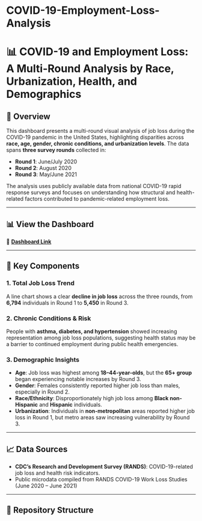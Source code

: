 # COVID-19-Employment-Loss-Analysis

# 📊 COVID-19 and Employment Loss: A Multi-Round Analysis by Race, Urbanization, Health, and Demographics

## 📝 Overview
This dashboard presents a multi-round visual analysis of job loss during the COVID-19 pandemic in the United States, highlighting disparities across **race, age, gender, chronic conditions, and urbanization levels**. The data spans **three survey rounds** collected in:
- **Round 1**: June/July 2020
- **Round 2**: August 2020
- **Round 3**: May/June 2021

The analysis uses publicly available data from national COVID-19 rapid response surveys and focuses on understanding how structural and health-related factors contributed to pandemic-related employment loss.

---

## 📊 View the Dashboard

🔗 [**Dashboard Link**](urlhttps://public.tableau.com/views/COVID-19JobLossTrends/Dashboard2?:language=en-US&:sid=&:redirect=auth&:display_count=n&:origin=viz_share_link)



---

## 📌 Key Components

### 1. Total Job Loss Trend
A line chart shows a clear **decline in job loss** across the three rounds, from **6,794** individuals in Round 1 to **5,450** in Round 3.

### 2. Chronic Conditions & Risk
People with **asthma, diabetes, and hypertension** showed increasing representation among job loss populations, suggesting health status may be a barrier to continued employment during public health emergencies.

### 3. Demographic Insights
- **Age**: Job loss was highest among **18–44-year-olds**, but the **65+ group** began experiencing notable increases by Round 3.
- **Gender**: Females consistently reported higher job loss than males, especially in Round 2.
- **Race/Ethnicity**: Disproportionately high job loss among **Black non-Hispanic** and **Hispanic** individuals.
- **Urbanization**: Individuals in **non-metropolitan** areas reported higher job loss in Round 1, but metro areas saw increasing vulnerability by Round 3.

---

## 📈 Data Sources
- **CDC’s Research and Development Survey (RANDS)**: COVID-19-related job loss and health risk indicators.
- Public microdata compiled from RANDS COVID-19 Work Loss Studies (June 2020 – June 2021)

---

## 📂 Repository Structure

